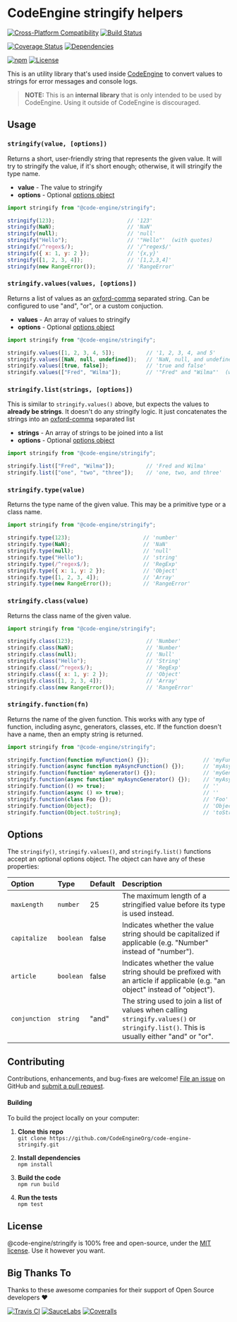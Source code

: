 CodeEngine stringify helpers
======================================

[![Cross-Platform Compatibility](https://engine.codes/img/badges/os-badges.svg)](https://travis-ci.com/CodeEngineOrg/code-engine-stringify)
[![Build Status](https://api.travis-ci.com/CodeEngineOrg/code-engine-stringify.svg?branch=master)](https://travis-ci.com/CodeEngineOrg/code-engine-stringify)

[![Coverage Status](https://coveralls.io/repos/github/CodeEngineOrg/code-engine-stringify/badge.svg?branch=master)](https://coveralls.io/github/CodeEngineOrg/code-engine-stringify)
[![Dependencies](https://david-dm.org/CodeEngineOrg/code-engine-stringify.svg)](https://david-dm.org/CodeEngineOrg/code-engine-stringify)

[![npm](https://img.shields.io/npm/v/@code-engine/stringify.svg)](https://www.npmjs.com/package/code-engine-stringify)
[![License](https://img.shields.io/npm/l/@code-engine/stringify.svg)](LICENSE)



This is an utility library that's used inside [CodeEngine](https://engine.codes/) to convert values to strings for error messages and console logs.

> **NOTE:** This is an **internal library** that is only intended to be used by CodeEngine. Using it outside of CodeEngine is discouraged.


Usage
-------------------------------

### `stringify(value, [options])`
Returns a short, user-friendly string that represents the given value. It will try to stringify the value, if it's short enough; otherwise, it will stringify the type name.

- **value** - The value to stringify
- **options** - Optional [options object](#options)

```javascript
import stringify from "@code-engine/stringify";

stringify(123);                       // '123'
stringify(NaN);                       // 'NaN'
stringify(null);                      // 'null'
stringify("Hello");                   // '"Hello"'  (with quotes)
stringify(/^regex$/);                 // '/^regex$/'
stringify({ x: 1, y: 2 });            // '{x,y}'
stringify([1, 2, 3, 4]);              // '[1,2,3,4]'
stringify(new RangeError());          // 'RangeError'
```

### `stringify.values(values, [options])`
Returns a list of values as an [oxford-comma](https://en.wikipedia.org/wiki/Serial_comma) separated string. Can be configured to use "and", "or", or a custom conjuction.

- **values** - An array of values to stringify
- **options** - Optional [options object](#options)

```javascript
import stringify from "@code-engine/stringify";

stringify.values([1, 2, 3, 4, 5]);          // '1, 2, 3, 4, and 5'
stringify.values([NaN, null, undefined]);   // 'NaN, null, and undefined'
stringify.values([true, false]);            // 'true and false'
stringify.values(["Fred", "Wilma"]);        // '"Fred" and "Wilma"'  (with quotes)
```

### `stringify.list(strings, [options])`
This is similar to `stringify.values()` above, but expects the values to **already be strings**. It doesn't do any stringify logic. It just concatenates the strings into an [oxford-comma](https://en.wikipedia.org/wiki/Serial_comma) separated list

- **strings** - An array of strings to be joined into a list
- **options** - Optional [options object](#options)

```javascript
import stringify from "@code-engine/stringify";

stringify.list(["Fred", "Wilma"]);          // 'Fred and Wilma'
stringify.list(["one", "two", "three"]);    // 'one, two, and three'
```


### `stringify.type(value)`
Returns the type name of the given value. This may be a primitive type or a class name.

```javascript
import stringify from "@code-engine/stringify";

stringify.type(123);                       // 'number'
stringify.type(NaN);                       // 'NaN'
stringify.type(null);                      // 'null'
stringify.type("Hello");                   // 'string'
stringify.type(/^regex$/);                 // 'RegExp'
stringify.type({ x: 1, y: 2 });            // 'Object'
stringify.type([1, 2, 3, 4]);              // 'Array'
stringify.type(new RangeError());          // 'RangeError'
```


### `stringify.class(value)`
Returns the class name of the given value.

```javascript
import stringify from "@code-engine/stringify";

stringify.class(123);                       // 'Number'
stringify.class(NaN);                       // 'Number'
stringify.class(null);                      // 'Null'
stringify.class("Hello");                   // 'String'
stringify.class(/^regex$/);                 // 'RegExp'
stringify.class({ x: 1, y: 2 });            // 'Object'
stringify.class([1, 2, 3, 4]);              // 'Array'
stringify.class(new RangeError());          // 'RangeError'
```


### `stringify.function(fn)`
Returns the name of the given function. This works with any type of function, including async, generators, classes, etc. If the function doesn't have a name, then an empty string is returned.

```javascript
import stringify from "@code-engine/stringify";

stringify.function(function myFunction() {});                 // 'myFunction'
stringify.function(async function myAsyncFunction() {});      // 'myAsyncFunction'
stringify.function(function* myGenerator() {});               // 'myGenerator'
stringify.function(async function* myAsyncGenerator() {});    // 'myAsyncGenerator'
stringify.function(() => true);                               // ''
stringify.function(async () => true);                         // ''
stringify.function(class Foo {});                             // 'Foo'
stringify.function(Object);                                   // 'Object'
stringify.function(Object.toString);                          // 'toString'
```



Options
--------------------------
The `stringify()`, `stringify.values()`, and `stringify.list()` functions accept an optional options object. The object can have any of these properties:

|Option            |Type                 |Default     |Description
|:-----------------|:--------------------|:-----------|:-----------------------------------------
|`maxLength`       |`number`             |25          |The maximum length of a stringified value before its type is used instead.
|`capitalize`      |`boolean`            |false       |Indicates whether the value string should be capitalized if applicable (e.g. "Number" instead of "number").
|`article`         |`boolean`            |false       |Indicates whether the value string should be prefixed with an article if applicable (e.g. "an object" instead of "object").
|`conjunction`     |`string`             |"and"       |The string used to join a list of values when calling `stringify.values()` or `stringify.list()`. This is usually either "and" or "or".



Contributing
--------------------------
Contributions, enhancements, and bug-fixes are welcome!  [File an issue](https://github.com/CodeEngineOrg/code-engine-stringify/issues) on GitHub and [submit a pull request](https://github.com/CodeEngineOrg/code-engine-stringify/pulls).

#### Building
To build the project locally on your computer:

1. __Clone this repo__<br>
`git clone https://github.com/CodeEngineOrg/code-engine-stringify.git`

2. __Install dependencies__<br>
`npm install`

3. __Build the code__<br>
`npm run build`

4. __Run the tests__<br>
`npm test`



License
--------------------------
@code-engine/stringify is 100% free and open-source, under the [MIT license](LICENSE). Use it however you want.



Big Thanks To
--------------------------
Thanks to these awesome companies for their support of Open Source developers ❤

[![Travis CI](https://engine.codes/img/badges/travis-ci.svg)](https://travis-ci.com)
[![SauceLabs](https://engine.codes/img/badges/sauce-labs.svg)](https://saucelabs.com)
[![Coveralls](https://engine.codes/img/badges/coveralls.svg)](https://coveralls.io)
